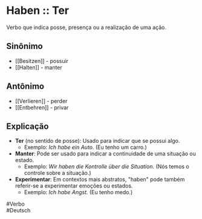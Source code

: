 # Haben :: Ter
<!--SR:!2024-11-21,15,290-->
Verbo que indica posse, presença ou a realização de uma ação.

## Sinônimo
- [[Besitzen]] - possuir  
- [[Halten]] - manter  

## Antônimo
- [[Verlieren]] - perder  
- [[Entbehren]] - privar  

## Explicação
- **Ter** (no sentido de posse): Usado para indicar que se possui algo.
	- Exemplo: *Ich habe ein Auto.* (Eu tenho um carro.)
- **Manter**: Pode ser usado para indicar a continuidade de uma situação ou estado.
	- Exemplo: *Wir haben die Kontrolle über die Situation.* (Nós temos o controle sobre a situação.)
- **Experimentar**: Em contextos mais abstratos, "haben" pode também referir-se a experimentar emoções ou estados.
	- Exemplo: *Ich habe Angst.* (Eu tenho medo.)

#Verbo  
#Deutsch
